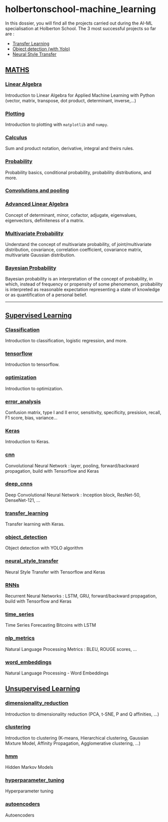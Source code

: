 # holbertonschool-machine_learning

In this dossier, you will find all the projects carried out during the AI-ML specialisation at Holberton School.
The 3 most successful projects so far are :
* [Transfer Learning](supervised_learning/transfer_learning)
* [Object detection (with Yolo)](supervised_learning/object_detection)
* [Neural Style Transfer](supervised_learning/neural_style_transfer)


## [MATHS](math)

### [Linear Algebra](math/linear_algebra)
Introduction to Linear Algebra for Applied Machine Learning with Python (vector, matrix, transpose, dot product, determinant, inverse,...)

### [Plotting](math/plotting)

Introduction to plotting with `matplotlib` and `numpy`.

### [Calculus](math/calculus)

Sum and product notation, derivative, integral and theirs rules.

### [Probability](math/probability)

Probability basics, conditional probability, probability distributions, and more.

### [Convolutions and pooling](math/convolutions_and_pooling)

### [Advanced Linear Algebra](math/advanced_linear_algebra)

Concept of determinant, minor, cofactor, adjugate, eigenvalues, eigenvectors, definiteness of a matrix.

### [Multivariate Probability](math/multivariate_prob)

Understand the concept of multivariate probability, of joint/multivariate distribution, covariance, correlation coefficient, covariance matrix, multivariate Gaussian distribution.

### [Bayesian Probability](math/bayesian_prob)

Bayesian probability is an interpretation of the concept of probability, in which, instead of frequency or propensity of some phenomenon, probability is interpreted as reasonable expectation representing a state of knowledge or as quantification of a personal belief.

---

## [Supervised Learning](supervised_learning)

### [Classification](supervised_learning/classification)

Introduction to classification, logistic regression, and more.

### [tensorflow](supervised_learning/tensorflow)

Introduction to tensorflow.

### [optimization](supervised_learning/optimization)

Introduction to optimization.

### [error_analysis](supervised_learning/error_analysis)

Confusion matrix, type I and II error, sensitivity, specificity, presision, recall, F1 score, bias, variance...

### [Keras](supervised_learning/keras)

Introduction to Keras.

### [cnn](supervised_learning/cnn)

Convolutional Neural Network : layer, pooling, forward/backward propagation, build with Tensorflow and Keras

### [deep_cnns](supervised_learning/deep_cnns)

Deep Convolutional Neural Network : Inception block, ResNet-50, DenseNet-121, ...

### [transfer_learning](supervised_learning/transfer_learning)

Transfer learning with Keras.

### [object_detection](supervised_learning/object_detection)

Object detection with YOLO algorithm

### [neural_style_transfer](supervised_learning/neural_style_transfer)

Neural Style Transfer with Tensorflow and Keras

### [RNNs](supervised_learning/RNNs)

Recurrent Neural Networks : LSTM, GRU, forward/backward propagation, build with Tensorflow and Keras

### [time_series](supervised_learning/time_series)

Time Series Forecasting Bitcoins with LSTM

### [nlp_metrics](supervised_learning/nlp_metrics)

Natural Language Processing Metrics : BLEU, ROUGE scores, ...

### [word_embeddings](supervised_learning/word_embeddings)

Natural Language Processing - Word Embeddings

## [Unsupervised Learning](unsupervised_learning)

### [dimensionality_reduction](unsupervised_learning/dimensionality_reduction)

Introduction to dimensionality reduction (PCA, t-SNE, P and Q affinities, ...)

### [clustering](unsupervised_learning/clustering)

Introduction to clustering (K-means, Hierarchical clustering, Gaussian Mixture Model, Affinity Propagation, Agglomerative clustering, ...)

### [hmm](unsupervised_learning/hmm)

Hidden Markov Models

### [hyperparameter_tuning](unsupervised_learning/hyperparameter_tuning)

Hyperparameter tuning

### [autoencoders](unsupervised_learning/autoencoders)

Autoencoders